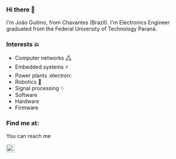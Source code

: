 ### Hi there 👋

I'm João Guilmo, from Chavantes (Brazil). I'm Electronics Engineer graduated from the Federal University of Technology Paraná.

### Interests :boom:

- Computer networks 🖧
- Embedded systems ⚡
- Power plants :electron:
- Robotics :robot:
- Signal processing :sparkles:
- Software 
- Hardware
- Firmware


### Find me at:
You can reach me 

[<img align="left" alt="gzalo | LinkedIn" width="22px" src="https://cdn-icons-png.flaticon.com/32/174/174857.png" />][linkedin]



[linkedin]: https://www.linkedin.com/in/joão-guilmo-4579131b4/

<!--
**joaoguilmo/joaoguilmo** is a ✨ _special_ ✨ repository because its `README.md` (this file) appears on your GitHub profile.

Here are some ideas to get you started:

- 🔭 I’m currently working on ...
- 🌱 I’m currently learning ...
- 👯 I’m looking to collaborate on ...
- 🤔 I’m looking for help with ...
- 💬 Ask me about ...
- 📫 How to reach me: ...
- 😄 Pronouns: ...
- ⚡ Fun fact: ...
-->
